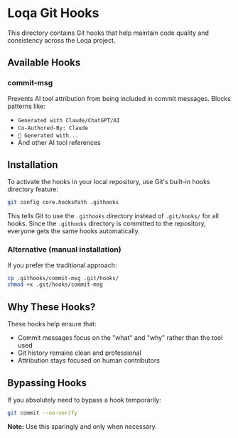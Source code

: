 # Loqa Git Hooks

This directory contains Git hooks that help maintain code quality and consistency across the Loqa project.

## Available Hooks

### commit-msg
Prevents AI tool attribution from being included in commit messages. Blocks patterns like:
- `Generated with Claude/ChatGPT/AI`
- `Co-Authored-By: Claude`
- `🤖 Generated with...`
- And other AI tool references

## Installation

To activate the hooks in your local repository, use Git's built-in hooks directory feature:

```bash
git config core.hooksPath .githooks
```

This tells Git to use the `.githooks` directory instead of `.git/hooks/` for all hooks. Since the `.githooks` directory is committed to the repository, everyone gets the same hooks automatically.

### Alternative (manual installation)
If you prefer the traditional approach:

```bash
cp .githooks/commit-msg .git/hooks/
chmod +x .git/hooks/commit-msg
```

## Why These Hooks?

These hooks help ensure that:
- Commit messages focus on the "what" and "why" rather than the tool used
- Git history remains clean and professional
- Attribution stays focused on human contributors

## Bypassing Hooks

If you absolutely need to bypass a hook temporarily:

```bash
git commit --no-verify
```

**Note:** Use this sparingly and only when necessary.